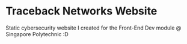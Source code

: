 # Traceback Networks Website
Static cybersecurity website I created for the Front-End Dev module @ Singapore Polytechnic :D

